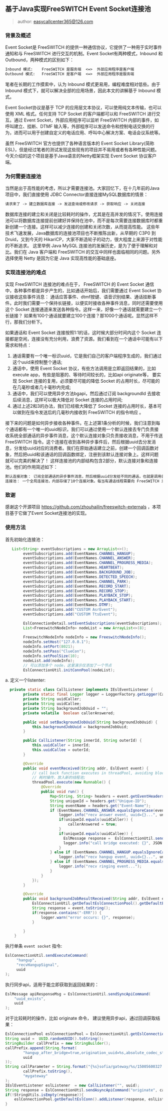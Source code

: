 ## 基于Java实现FreeSWITCH Event Socket连接池 

> author:  easycallcenter365@126.com

### 背景及概述

Event Socket是 FreeSWITCH 的提供一种通信协议，它提供了一种用于实时事件通知和与 FreeSWITCH 进行交互的机制。Event Socket有两种模式，Inbound 和 Outbound，两种模式的区别如下：

```txt
Inbound 模式:    FreeSWITCH 是服务端  <=>  外部应用程序是客户端
Outbound 模式:   FreeSWITCH 是客户端  <=>  外部应用程序是服务端
```

笔者在长期的工作摸索中，认为 Inbound 模式更易用，编程难度相对低些。由于 Inbound 模式下，就可以解决全部的应用场景，因此本文的讲解基于 Inbound 模式。

Event Socket协议是基于 TCP 的应用层文本协议，可以使用纯文本传输，也可以使用 XML 格式。任何支持 TCP Socket 的客户端都可以和 FreeSWITCH 进行交互。通过 Event Socket，外部应用程序可以监听 FreeSWITCH 内部的事件，如呼叫建立、挂断、DTMF 输入等，外部程序可以发送命令和控制电话交换的行为，进而可以用于创建自定义的电话应用、呼叫中心解决方案、电话会议系统等。

虽然 FreeSWITCH 官方也提供了各种语言版本的 Event Socket Library(简称ESL)，但是经过笔者的测试发现这些现有的项目并不易用或者有各种性能问题。 今天介绍的这个项目是基于Java语言的Netty框架实现 Event Socket 协议客户端。

### 为何需要连接池

当然是出于高性能的考虑，所以才需要连接池。大家回忆下，在十几年前的Java项目中，我们直接使用 JDBC Connector直接连接MySQL数据库的情景：

```txt
请求来了 -> 建立数据库连接 -> 发送查询或修改请求 -> 获取响应 -> 关闭连接
```

数据库连接的建立和关闭是比较耗时的操作，尤其是在高并发的情况下。使用连接池可以将数据库连接提前创建好并保持在池中，而不是每次需要连接数据库时都重新创建一个连接。这样可以减少连接的创建和关闭次数，从而提高性能。
这些年技术飞速发展，Java数据库的连接池项目也不断推陈出新，从早期的 C3P0 到 Druid，又到今天的 HikariCP，大家不断造轮子的动力，很大程度上来源于对性能的不断追求。
这里举例 Java MySQL 连接池的发展历史，是为了便于理解和对比。我们在 Java 客户端和 FreeSWITCH 的交互中同样也面临相同的问题。另外选择使用 Netty 是因为它是 Java 实现高性能的基础底座。

### 实现连接池的难点

实现 FreeSWITCH 连接池的难点在于， FreeSWITCH 的 Event Socket 通信中，各种事件都是异步产生的，比如通话开始后，我们需要通过 Event Socket 协议接收这些事件消息： 通话应答事件、dtmf按键、语音识别结果、通话挂断事件。此时我们需要一个保持长链接，以便实时接收各种事件消息，同时还需要使用这个 Socket 连接通道来发送各种指令。这样一来，好像一个通话就需要建立一个长链接？ 如果有100个通话就要建立100个连接？那1000个通话呢。显然这样不行，那我们分析下。

如果通话和 Event Socket 连接按照1:1的话，这时候大部分时间内这个 Socket 连接都是空闲，连接没有充分利用，浪费了资源。我们看到在一个通话中可能有以下需求和特点：

1. 通话需要有一个唯一标识uuid，它是我们自己的客户端程序生成的，我们通过这个uuid来控制整个通话;
2. 通话中，使用 Event Socket 协议，有些方法调用是立即返回结果的，比如execute app，有些是阻塞的、等待时间较长的，比如api originate等， 要实现 Socket 连接的复用，必须要尽可能的降低 Socket 的占用时长，尽可能的在几毫秒或者几十毫秒内完成;
3. 通话中，我们可以使用异步方法bgapi，然后通过订阅 backgroundId 去接收后续消息，这样可以极大降低对 Socket 连接的占用时间;
4. 通过上述2和3的办法，我们已经极大降低了 Socket 连接的占用时长，基本可以做到在指令发送后的几毫秒内接收到 FreeSWITCH 的指令响应 。

接下来的问题是如何异步接收各种事件。在上述第1条分析的时候，我们注意到每个通话都有一个唯一的uuid标识，我们可以通过使用一个默认连接去专门负责接收系统全部通话的异步事件消息，这个默认连接对象只负责接收消息，不用于传送 FreeSWITCH 指令。这个连接在收到各种异步事件后，然后根据uuid去分发消息，分发给uuid对应的消费者。我们在原始通话建立之前，创建一个回调函数对象，然后把uuid和该通话的回调函数绑定，注册到该默认连接对象上。这样问题就可以完美的解决了！ 这样连接池的内部结构包含2部分，默认连接对象和连接池。他们的作用简述如下：

```txt
默认连接对象： 订阅全部通话的异步事件消息，然后根据uuid分发给不同的通话，也就是调用各个通话建立时候注册的回调函数。默认连接对象只有一个。
连接池： 一个全局连接池，内部存储了10个连接对象。每当有通话线程需要向 FreeSWITCH 发送指令的时候，就从连接池借用一个连接对象，发送完指令并获取到响应后，立即把连接归还到连接池。连接池中的连接对象，不订阅任何消息，仅用作发送指令。
```

### 致谢

感谢这个开源项目 https://github.com/zhouhailin/freeswitch-externals ，本项目基于它做了Event Socket连接池的实现。

### 使用方法

首先初始化连接池：

```java
   List<String> eventSubscriptions = new ArrayList<>();
        eventSubscriptions.add(EventNames.CHANNEL_HANGUP);
        eventSubscriptions.add(EventNames.CHANNEL_ANSWER);
        eventSubscriptions.add(EventNames.CHANNEL_PROGRESS_MEDIA);
        eventSubscriptions.add(EventNames.HEARTBEAT);
        eventSubscriptions.add(EventNames.BACKGROUND_JOB);
        eventSubscriptions.add(EventNames.DETECTED_SPEECH);
        eventSubscriptions.add(EventNames.CHANNEL_PARK);
        eventSubscriptions.add(EventNames.RECORD_START);
        eventSubscriptions.add(EventNames.RECORD_STOP);
        eventSubscriptions.add(EventNames.PLAYBACK_STOP);
        eventSubscriptions.add(EventNames.PLAYBACK_START);
        eventSubscriptions.add(EventNames.DTMF);
        eventSubscriptions.add("CUSTOM AsrEvent");
        eventSubscriptions.add("CUSTOM TtsEvent");

        EslConnectionDetail.setEventSubscriptions(eventSubscriptions);
        List<FreeswitchNodeInfo> nodeList = new ArrayList<>(8);
        
        FreeswitchNodeInfo nodeInfo = new FreeswitchNodeInfo();
        nodeInfo.setHost("127.0.0.1");
        nodeInfo.setPort(8021);
        nodeInfo.setPass("ClueCon");
        nodeInfo.setPoolSize(10);
        nodeList.add(nodeInfo);
        // 可以添加多个 node，这里演示仅添加了一个节点 
        EslConnectionUtil.initConnPool(nodeList);
```

a. 定义一个listenter:

```java
  private static class CallListener implements IEslEventListener {
        private static final Logger logger = LoggerFactory.getLogger(CallListener.class);
        private String uuidCaller;
        private String uuidCallee;
        private String backgroundJobUuid = "";
        private volatile  boolean callerAnswered;

        public void setBackgroundJobUuid(String backgroundJobUuid) {
            this.backgroundJobUuid = backgroundJobUuid;
        }

        public CallListener(String innerId, String outerId) {
            this.uuidCaller = innerId;
            this.uuidCallee = outerId;
        }

        @Override
        public void eventReceived(String addr, EslEvent event) {
            // call back function executes in threadPool, avoiding blocking FreeSWITCH esl worker thread.
            // 耗时操作，放入新的线程池;
            threadPool.execute(new Runnable() {
                @Override
                public void run() {
                    Map<String, String> headers = event.getEventHeaders();
                    String uniqueId = headers.get("Unique-ID");
                    String eventName = headers.get("Event-Name");
                    if (EventNames.CHANNEL_ANSWER.equalsIgnoreCase(eventName)) {
                        logger.info("recv answer event, uuid={}...", uniqueId);
                        if(uniqueId.equals(uuidCaller)) {
                            callerAnswered = true;
                        }
                        if(uniqueId.equals(uuidCallee)) {
                          EslMessage response =  EslConnectionUtil.sendSyncApiCommand("uuid_bridge", uuidCaller + " " + uuidCallee);
                          logger.info("call bridge executed: {}", JSON.toJSONString(response));
                        }
                    } else if (EventNames.CHANNEL_HANGUP.equalsIgnoreCase(eventName)) {
                        logger.info("recv hangup event, uuid={}...", uniqueId);
                    } else if (EventNames.CHANNEL_PROGRESS_MEDIA.equalsIgnoreCase(eventName)) {
                        logger.info("recv ringing event...");
                    }
                }
            });
        }

        @Override
        public void backgroundJobResultReceived(String addr, EslEvent event) {
            EslConnectionUtil.getDefaultEslConnectionPool().getDefaultEslConn().removeListener(this.backgroundJobUuid);
            String response = event.toString();
            if(response.contains("-ERR")) {
                logger.warn("error occurs: {}", response);
            }

        }
    }
```	

执行单条 `event socket` 指令:

```java
EslConnectionUtil.sendExecuteCommand(
	 "hangup",
	 "recvHangupSignal",
	 uuid
);
```

执行同步api，适用于能立即获取到返回结果的：

```java
EslMessage apiResponseMsg = EslConnectionUtil.sendSyncApiCommand(
	"uuid_exists",
	uuid
);
```


对于比较耗时的操作，比如 originate 命令， 建议使用异步api，通过回调获取结果：

```java
EslConnectionPool eslConnectionPool = EslConnectionUtil.getEslConnectionPool("127.0.0.1", 8021);
String uuid =  UUID.randomUUID().toString();
StringBuilder callPrefix = new StringBuilder();
callPrefix.append(String.format(
		"hangup_after_bridge=true,origination_uuid=%s,absolute_codec_string=pcma,ignore_early_media=false,",
		uuid
));
String callParameter = String.format("{%s}sofia/gateway/%s/15005600327  &park()",
		callPrefix.toString(),
		"mygateway"
);
IEslEventListener eslListener  = new CallListener("", uuid);
String response = EslConnectionUtil.sendAsyncApiCommand("originate", callParameter);
if(!StringUtils.isEmpty(response)){
	eslConnectionPool.getDefaultEslConn().addListener(response, eslListener);
}
```






